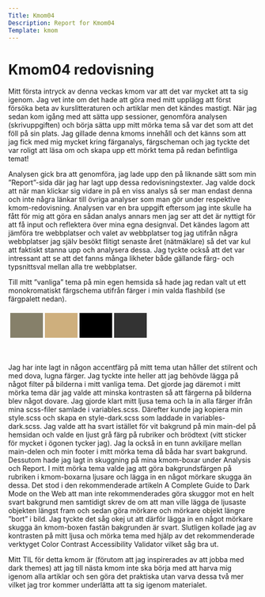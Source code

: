 ```yaml
---
Title: Kmom04
Description: Report for Kmom04
Template: kmom
---
```


Kmom04 redovisning
==========================

Mitt första intryck av denna veckas kmom var att det var mycket att ta sig igenom. Jag vet inte om det hade att göra med mitt upplägg att först försöka beta av kurslitteraturen och artiklar men det kändes mastigt. När jag sedan kom igång med att sätta upp sessioner, genomföra analysen (skrivuppgiften) och börja sätta upp mitt mörka tema så var det som att det föll på sin plats. Jag gillade denna kmoms innehåll och det känns som att jag fick med mig mycket kring färganalys, färgscheman och jag tyckte det var roligt att läsa om och skapa upp ett mörkt tema på redan befintliga temat!

Analysen gick bra att genomföra, jag lade upp den på liknande sätt som min ”Report”-sida där jag har lagt upp dessa redovisningstexter. Jag valde dock att när man klickar sig vidare in på en viss analys så ser man endast denna och inte några länkar till övriga analyser som man gör under respektive kmom-redovisning. Analysen var en bra uppgift eftersom jag inte skulle ha fått för mig att göra en sådan analys annars men jag ser att det är nyttigt för att få input och reflektera över mina egna designval. Det kändes lagom att jämföra tre webbplatser och valet av webbplatser tog jag utifrån några webbplatser jag själv besökt flitigt senaste året (nätmäklare) så det var kul att faktiskt stanna upp och analysera dessa. Jag tyckte också att det var intressant att se att det fanns många likheter både gällande färg- och typsnittsval mellan alla tre webbplatser.

Till mitt ”vanliga” tema på min egen hemsida så hade jag redan valt ut ett monokromatiskt färgschema utifrån färger i min valda flashbild (se färgpalett nedan).

<table style="border-spacing: 4px; border-collapse: separate">
<tr>
<td style="height: 50px; width: 50px; background-color: rgb(134, 128, 106)">
<td style="height: 50px; width: 50px; background-color: rgb(206, 175, 125)">
<td style="height: 50px; width: 50px; background-color: rgb(0, 0, 0)">
<td style="height: 50px; width: 50px; background-color: rgb(51, 51, 51)">
</tr>
</table>
<br>

Jag har inte lagt in någon accentfärg på mitt tema utan håller det stilrent och med dova, lugna färger. Jag tyckte inte heller att jag behövde lägga på något filter på bilderna i mitt vanliga tema. Det gjorde jag däremot i mitt mörka tema där jag valde att minska kontrasten så att färgerna på bilderna blev något dovare. Jag gjorde klart mitt ljusa tema och la in alla färger ifrån mina scss-filer samlade i variables.scss. Därefter kunde jag kopiera min style.scss och skapa en style-dark.scss som laddade in variables-dark.scss. Jag valde att ha svart istället för vit bakgrund på min main-del på hemsidan och valde en ljust grå färg på rubriker och brödtext (vitt sticker för mycket i ögonen tycker jag). Jag la också in en tunn avkiljare mellan main-delen och min footer i mitt mörka tema då båda har svart bakgrund. Dessutom hade jag lagt in skuggning på mina kmom-boxar under Analysis och Report. I mitt mörka tema valde jag att göra bakgrundsfärgen på rubriken i kmom-boxarna ljusare och lägga in en något mörkare skugga än dessa. Det stod i den rekommenderade artikeln A Complete Guide to Dark Mode on the Web att man inte rekommenderades göra skuggor mot en helt svart bakgrund men samtidigt skrev de om att man ville lägga de ljusaste objekten längst fram och sedan göra mörkare och mörkare objekt längre ”bort” i bild. Jag tyckte det såg okej ut att därför lägga in en något mörkare skugga än kmom-boxen fastän bakgrunden är svart. Slutligen kollade jag av kontrasten på mitt ljusa och mörka tema med hjälp av det rekommenderade verktyget Color Contrast Accessibility Validator vilket såg bra ut.

Mitt TIL för detta kmom är (förutom att jag inspirerades av att jobba med dark themes) att jag till nästa kmom inte ska börja med att harva mig igenom alla artiklar och sen göra det praktiska utan varva dessa två mer vilket jag tror kommer underlätta att ta sig igenom materialet.
